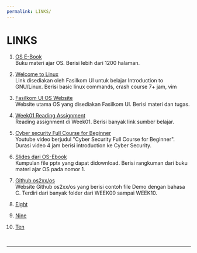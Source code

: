 ```yaml
---
permalink: LINKS/
---
```


# LINKS

1. [OS E-Book](https://www.os-book.com/OS10/)<br>
Buku materi ajar OS. Berisi lebih dari 1200 halaman.

2. [Welcome to Linux](https://osp4diss.vlsm.org/Welcome2GNULinux.html)<br>
Link disediakan oleh Fasilkom UI untuk belajar Introduction to GNU/Linux.
Berisi basic linux commands, crash course 7+ jam, vim 

3. [Fasilkom UI OS Website](https://os.vlsm.org/#idx01)<br>
Website utama OS yang disediakan Fasilkom UI. Berisi materi dan tugas.

4. [Week01 Reading Assignment](https://osp4diss.vlsm.org/W01-02.html)<br>
Reading assignment di Week01. Berisi banyak link sumber belajar.

5. [Cyber security Full Course for Beginner](https://www.youtube.com/watch?v=U_P23SqJaDc&feature=youtu.be)<br>
Youtube video berjudul "Cyber Security Full Course for Beginner". Durasi video 4 jam berisi introduction ke Cyber Security.

6. [Slides dari OS-Ebook](https://www.os-book.com/OS10/slide-dir/)<br>
Kumpulan file pptx yang dapat didownload. Berisi rangkuman dari buku materi ajar OS pada nomor 1.

7. [Github os2xx/os](https://github.com/os2xx/os)<br>
Website Github os2xx/os yang berisi contoh file Demo dengan bahasa C. Terdiri dari banyak folder dari WEEK00 sampai WEEK10.

8. [Eight](https://en.wikipedia.org/wiki/8)<br>

9. [Nine](https://en.wikipedia.org/wiki/9)<br>

10. [Ten](https://en.wikipedia.org/wiki/10)<br>

<br>
<hr>
